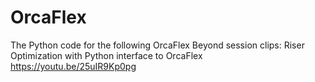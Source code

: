 # OrcaFlex
The Python code for the following OrcaFlex Beyond session clips:
Riser Optimization with Python interface to OrcaFlex
https://youtu.be/25uIR9Kp0pg
